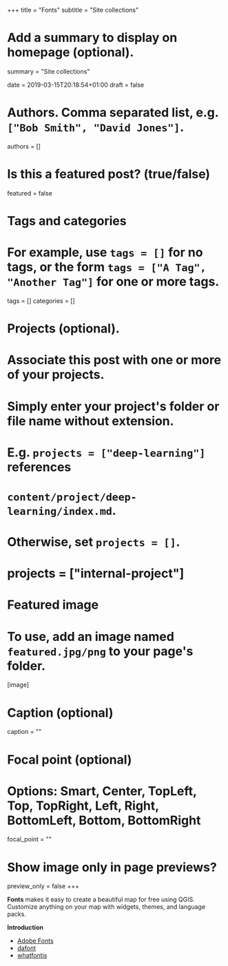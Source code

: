 +++
title = "Fonts"
subtitle = "Site collections"

# Add a summary to display on homepage (optional).
summary = "Site collections"

date = 2019-03-15T20:18:54+01:00
draft = false

# Authors. Comma separated list, e.g. `["Bob Smith", "David Jones"]`.
authors = []

# Is this a featured post? (true/false)
featured = false

# Tags and categories
# For example, use `tags = []` for no tags, or the form `tags = ["A Tag", "Another Tag"]` for one or more tags.
tags = []
categories = []

# Projects (optional).
#   Associate this post with one or more of your projects.
#   Simply enter your project's folder or file name without extension.
#   E.g. `projects = ["deep-learning"]` references
#   `content/project/deep-learning/index.md`.
#   Otherwise, set `projects = []`.
# projects = ["internal-project"]

# Featured image
# To use, add an image named `featured.jpg/png` to your page's folder.
[image]
  # Caption (optional)
  caption = ""

  # Focal point (optional)
  # Options: Smart, Center, TopLeft, Top, TopRight, Left, Right, BottomLeft, Bottom, BottomRight
  focal_point = ""

  # Show image only in page previews?
  preview_only = false
+++

**Fonts** makes it easy to create a beautiful map for free using QGIS. Customize anything on your map with widgets, themes, and language packs.

**Introduction**

- [Adobe Fonts](https://github.com/adobe-fonts)
- [dafont](https://www.dafont.com/it/)
- [whatfontis](https://www.whatfontis.com/)
